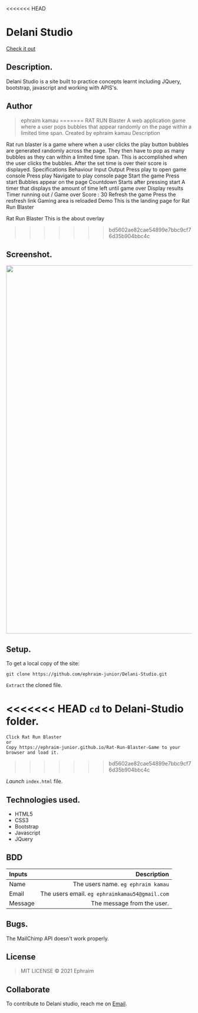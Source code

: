 <<<<<<< HEAD
# Delani Studio

[Check it out](https://ephraim-junior.github.io/Delani-Studio/)
## Description.
Delani Studio is a site built to practice concepts learnt including JQuery, bootstrap, javascript and working with APIS's.

## Author
>ephraim kamau
=======
RAT RUN Blaster 
A web application game where a user pops bubbles that appear randomly on the page within a limited time span.
Created by ephraim kamau
Description

Rat run blaster is a game where when a user clicks the play button bubbles are generated randomly across the page. They then have to pop as many bubbles as they can within a limited time span. This is accomplished when the user clicks the bubbles. After the set time is over their score is displayed.
Specifications
Behaviour 	Input 	Output
Press play to open game console 	Press play 	Navigate to play console page
Start the game 	Press start 	Bubbles appear on the page
Countdown 	Starts after pressing start 	A timer that displays the amount of time left until game over
Display results 	Timer running out / Game over 	Score : 30
Refresh the game 	Press the resfresh link 	Gaming area is reloaded
Demo
This is the landing page for Rat Run Blaster 

Rat Run Blaster 
This is the about overlay
>>>>>>> bd5602ae82cae54899e7bbc9cf76d35b904bbc4c

## Screenshot.
<img src="https://github.com/ephraim-junior/Delani-Studio/blob/master/images/screenshot/shot.png?raw=true" width="1000">

## Setup.
To get a local copy of the site:

`git clone https://github.com/ephraim-junior/Delani-Studio.git`

`Extract` the cloned file.

<<<<<<< HEAD
`cd` to Delani-Studio folder.
=======
    Click Rat Run Blaster
    or
    Copy https://ephraim-junior.github.io/Rat-Run-Blaster-Game to your browser and load it.
>>>>>>> bd5602ae82cae54899e7bbc9cf76d35b904bbc4c

*Launch* `index.html` file.

## Technologies used.
* HTML5
* CSS3
* Bootstrap
* Javascript
* JQuery

## BDD
| Inputs |  Description |
| :---         |          ---: |
| Name   | The users name. `eg ephraim kamau`|
| Email     | The users email. ``eg ephraimkamau54@gmail.com``   |
| Message    | The message from the user.   |

## Bugs.
The MailChimp API doesn't work properly.

## License
>MIT LICENSE &copy; 2021 Ephraim

## Collaborate
To contribute to Delani studio, reach me on [Email](waichigovick@gmail.com).